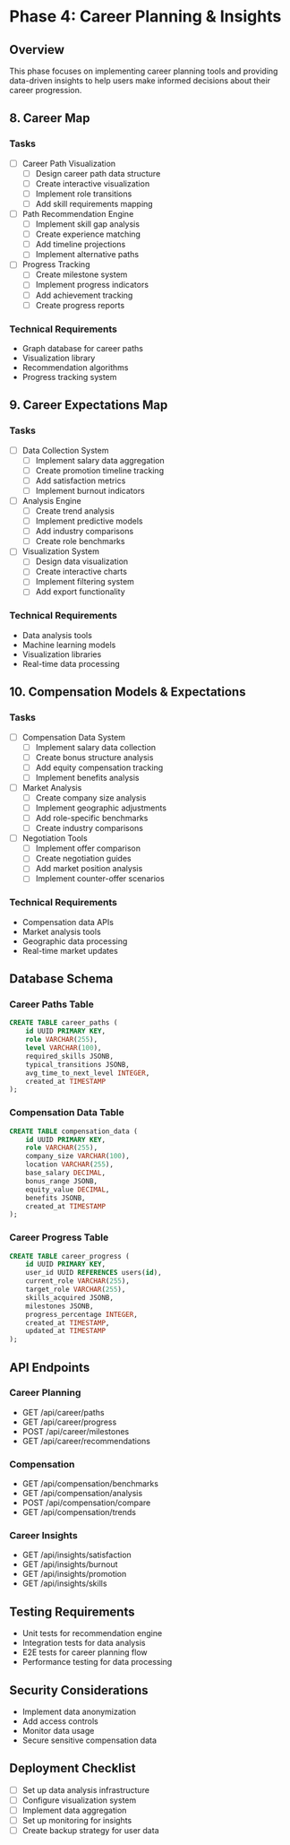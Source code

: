 # Phase 4: Career Planning & Insights

## Overview
This phase focuses on implementing career planning tools and providing data-driven insights to help users make informed decisions about their career progression.

## 8. Career Map

### Tasks
- [ ] Career Path Visualization
  - [ ] Design career path data structure
  - [ ] Create interactive visualization
  - [ ] Implement role transitions
  - [ ] Add skill requirements mapping

- [ ] Path Recommendation Engine
  - [ ] Implement skill gap analysis
  - [ ] Create experience matching
  - [ ] Add timeline projections
  - [ ] Implement alternative paths

- [ ] Progress Tracking
  - [ ] Create milestone system
  - [ ] Implement progress indicators
  - [ ] Add achievement tracking
  - [ ] Create progress reports

### Technical Requirements
- Graph database for career paths
- Visualization library
- Recommendation algorithms
- Progress tracking system

## 9. Career Expectations Map

### Tasks
- [ ] Data Collection System
  - [ ] Implement salary data aggregation
  - [ ] Create promotion timeline tracking
  - [ ] Add satisfaction metrics
  - [ ] Implement burnout indicators

- [ ] Analysis Engine
  - [ ] Create trend analysis
  - [ ] Implement predictive models
  - [ ] Add industry comparisons
  - [ ] Create role benchmarks

- [ ] Visualization System
  - [ ] Design data visualization
  - [ ] Create interactive charts
  - [ ] Implement filtering system
  - [ ] Add export functionality

### Technical Requirements
- Data analysis tools
- Machine learning models
- Visualization libraries
- Real-time data processing

## 10. Compensation Models & Expectations

### Tasks
- [ ] Compensation Data System
  - [ ] Implement salary data collection
  - [ ] Create bonus structure analysis
  - [ ] Add equity compensation tracking
  - [ ] Implement benefits analysis

- [ ] Market Analysis
  - [ ] Create company size analysis
  - [ ] Implement geographic adjustments
  - [ ] Add role-specific benchmarks
  - [ ] Create industry comparisons

- [ ] Negotiation Tools
  - [ ] Implement offer comparison
  - [ ] Create negotiation guides
  - [ ] Add market position analysis
  - [ ] Implement counter-offer scenarios

### Technical Requirements
- Compensation data APIs
- Market analysis tools
- Geographic data processing
- Real-time market updates

## Database Schema

### Career Paths Table
```sql
CREATE TABLE career_paths (
    id UUID PRIMARY KEY,
    role VARCHAR(255),
    level VARCHAR(100),
    required_skills JSONB,
    typical_transitions JSONB,
    avg_time_to_next_level INTEGER,
    created_at TIMESTAMP
);
```

### Compensation Data Table
```sql
CREATE TABLE compensation_data (
    id UUID PRIMARY KEY,
    role VARCHAR(255),
    company_size VARCHAR(100),
    location VARCHAR(255),
    base_salary DECIMAL,
    bonus_range JSONB,
    equity_value DECIMAL,
    benefits JSONB,
    created_at TIMESTAMP
);
```

### Career Progress Table
```sql
CREATE TABLE career_progress (
    id UUID PRIMARY KEY,
    user_id UUID REFERENCES users(id),
    current_role VARCHAR(255),
    target_role VARCHAR(255),
    skills_acquired JSONB,
    milestones JSONB,
    progress_percentage INTEGER,
    created_at TIMESTAMP,
    updated_at TIMESTAMP
);
```

## API Endpoints

### Career Planning
- GET /api/career/paths
- GET /api/career/progress
- POST /api/career/milestones
- GET /api/career/recommendations

### Compensation
- GET /api/compensation/benchmarks
- GET /api/compensation/analysis
- POST /api/compensation/compare
- GET /api/compensation/trends

### Career Insights
- GET /api/insights/satisfaction
- GET /api/insights/burnout
- GET /api/insights/promotion
- GET /api/insights/skills

## Testing Requirements
- Unit tests for recommendation engine
- Integration tests for data analysis
- E2E tests for career planning flow
- Performance testing for data processing

## Security Considerations
- Implement data anonymization
- Add access controls
- Monitor data usage
- Secure sensitive compensation data

## Deployment Checklist
- [ ] Set up data analysis infrastructure
- [ ] Configure visualization system
- [ ] Implement data aggregation
- [ ] Set up monitoring for insights
- [ ] Create backup strategy for user data 
